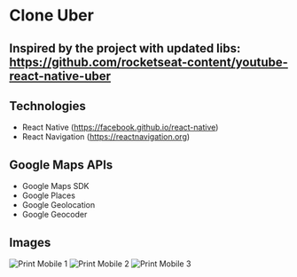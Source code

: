 # Clone Uber

## Inspired by the project with updated libs: https://github.com/rocketseat-content/youtube-react-native-uber

## Technologies

- React Native (https://facebook.github.io/react-native)
- React Navigation (https://reactnavigation.org)

## Google Maps APIs

- Google Maps SDK
- Google Places
- Google Geolocation
- Google Geocoder

## Images

![Print Mobile 1](src/assets/img/prints/1.jpg)
![Print Mobile 2](src/assets/img/prints/2.jpg)
![Print Mobile 3](src/assets/img/prints/3.jpg)
